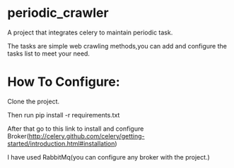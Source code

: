 periodic_crawler
================

A project that integrates celery to maintain periodic task.

The tasks are simple web crawling methods,you can add and configure the tasks list to meet your need.

How To Configure:
================
Clone the project.

Then run pip install -r requirements.txt

After that go to this link to install and configure Broker(http://celery.github.com/celery/getting-started/introduction.html#installation)

I have used RabbitMq(you can configure any broker with the project.)